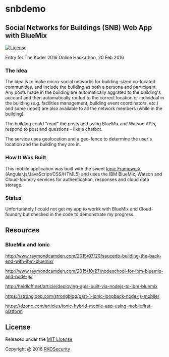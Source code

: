 # snbdemo

## Social Networks for Buildings (SNB) Web App with BlueMix

[![License](https://img.shields.io/badge/license-MIT-orange.svg?style=flat-square)](https://github.com/mkobar/snbdemo/blob/master/LICENSE)

Entry for The Koder 2016 Online Hackathon, 20 Feb 2016

### The Idea
The idea is to make micro-social networks for building-sized co-located communities, and include the building as both a persona and participant.  Any posts made in the building are automatically aggrated to the building's account and then automatically routed to the correct location or individual in the building (e.g. facilities management, building event coordinators, etc.) and some (most) are also available to all the network members (while in the building).

The building could "read" the posts and using BlueMix and Watson APIs, respond to post and questions - like a chatbot.

The service uses geolocation and a geo-fence to determine the user's location and the building they are in.

### How It Was Built
This mobile application was built with the sweet [Ionic Framework](http://ionicframework.com/) (Angular.js/JavaScript/CSS/HTML5) and uses the IBM BlueMix, Watson and Cloud-foundry services for authentication, responses and cloud data storage.

### Status
Unfortunately I could not get my app to workk with BlueMix and Cloud-foundry but checked in the code to demonstrate my progress.

## Resources

### BlueMix and Ionic

http://www.raymondcamden.com/2015/07/20/saucedb-building-the-back-end-with-ibm-bluemix/

http://www.raymondcamden.com/2015/10/27/nodeschool-for-ibm-bluemix-and-node-js/

http://heidloff.net/article/deploying-apis-built-via-nodejs-to-ibm-bluemix

https://strongloop.com/strongblog/part-1-ionic-loopback-node-js-mobile/

https://dzone.com/articles/ionic-hybrid-mobile-app-using-mobilefirst-platform

## License

Released under the [MIT License](http://opensource.org/licenses/MIT)

Copyright @ 2016 [RKOSecurity](http://www.rkosecurity.com)
